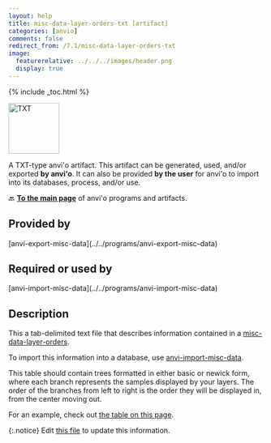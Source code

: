 ```yaml
---
layout: help
title: misc-data-layer-orders-txt [artifact]
categories: [anvio]
comments: false
redirect_from: /7.1/misc-data-layer-orders-txt
image:
  featurerelative: ../../../images/header.png
  display: true
---
```



{% include _toc.html %}


<img src="../../images/icons/TXT.png" alt="TXT" style="width:100px; border:none" />

A TXT-type anvi'o artifact. This artifact can be generated, used, and/or exported **by anvi'o**. It can also be provided **by the user** for anvi'o to import into its databases, process, and/or use.

🔙 **[To the main page](../../)** of anvi'o programs and artifacts.

## Provided by


<p style="text-align: left" markdown="1"><span class="artifact-p">[anvi-export-misc-data](../../programs/anvi-export-misc-data)</span></p>


## Required or used by


<p style="text-align: left" markdown="1"><span class="artifact-r">[anvi-import-misc-data](../../programs/anvi-import-misc-data)</span></p>


## Description

This a tab-delimited text file that describes information contained in a <span class="artifact-n">[misc-data-layer-orders](/help/7.1/artifacts/misc-data-layer-orders)</span>. 

To import this information into a database, use <span class="artifact-n">[anvi-import-misc-data](/help/7.1/programs/anvi-import-misc-data)</span>. 

This table should contain trees formatted in either basic or newick form, where each branch represents the samples displayed by your layers. The order of the branches from left to right is the order they will be displayed in, from the center moving out. 

For an example, check out [the table on this page](http://merenlab.org/2017/12/11/additional-data-tables/#layer-orders-additional-data-table).


{:.notice}
Edit [this file](https://github.com/merenlab/anvio/tree/master/anvio/docs/artifacts/misc-data-layer-orders-txt.md) to update this information.

